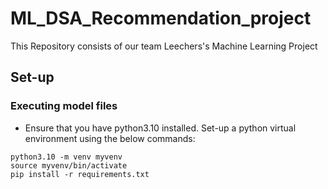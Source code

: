 # ML_DSA_Recommendation_project
This Repository consists of our team Leechers's Machine Learning Project

## Set-up
### Executing model files
- Ensure that you have python3.10 installed. Set-up a python virtual environment using the below commands:
```shell
python3.10 -m venv myvenv
source myvenv/bin/activate
pip install -r requirements.txt 
```

